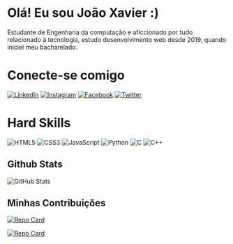 # Olá! Eu sou João Xavier :)

Estudante de Engenharia da computação e aficcionado por tudo relacionado à tecnologia, estudo desenvolvimento web desde 2019, quando iniciei meu bacharelado.

# Conecte-se comigo

[![LinkedIn](https://img.shields.io/badge/LinkedIn-000?style=for-the-badge&logo=linkedin&logoColor=0E76A8)](https://www.linkedin.com/in/jo%C3%A3o-xavier-9244aa197/)
[![Instagram](https://img.shields.io/badge/Instagram-000?style=for-the-badge&logo=instagram)](https://www.instagram.com/eujoaoxavier/)
[![Facebook](https://img.shields.io/badge/Facebook-000?style=for-the-badge&logo=facebook)](https://www.facebook.com/profile.php?id=100002690433261)
[![Twitter](https://img.shields.io/badge/Twitter-000?style=for-the-badge&logo=twitter)](https://twitter.com/eujoaoxavier)


# Hard Skills

![HTML5](https://img.shields.io/badge/HTML5-000?style=for-the-badge&logo=html5)
![CSS3](https://img.shields.io/badge/CSS3-000?style=for-the-badge&logo=css3&logoColor=264CE4)
![JavaScript](https://img.shields.io/badge/JavaScript-000?style=for-the-badge&logo=javascript)
![Python](https://img.shields.io/badge/Python-000?style=for-the-badge&logo=python)
![C](https://img.shields.io/badge/C-000?style=for-the-badge&logo=c)
![C++](https://img.shields.io/badge/C%2B%2B-000?style=for-the-badge&logo=c%2B%2B&logoColor=00599C)


## Github Stats

![GitHub Stats](https://github-readme-stats.vercel.app/api?username=joaoxavier-ctrl&theme=transparent&bg_color=000&border_color=30A3DC&show_icons=true&icon_color=30A3DC&title_color=E94D5F&text_color=FFF)

## Minhas Contribuições 

[![Repo Card](https://github-readme-stats.vercel.app/api/pin/?username=joaoxavier-ctrl&repo=landing-page-top&bg_color=000&border_color=30A3DC&show_icons=true&icon_color=30A3DC&title_color=E94D5F&text_color=FFF)](https://github.com/joaoxavier-ctrl/landing-page-top)

[![Repo Card](https://github-readme-stats.vercel.app/api/pin/?username=joaoxavier-ctrl&repo=Desafio-010-html&bg_color=000&border_color=30A3DC&show_icons=true&icon_color=30A3DC&title_color=E94D5F&text_color=FFF)](https://github.com/joaoxavier-ctrl/Desafio-010-html)